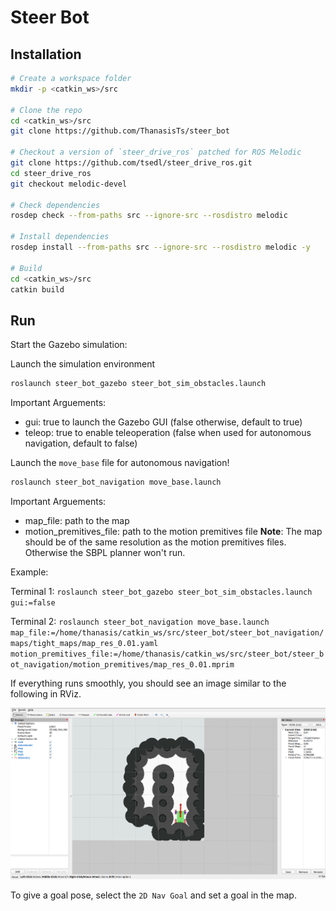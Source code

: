 # Steer Bot

## Installation

```bash
# Create a workspace folder
mkdir -p <catkin_ws>/src

# Clone the repo
cd <catkin_ws>/src
git clone https://github.com/ThanasisTs/steer_bot

# Checkout a version of `steer_drive_ros` patched for ROS Melodic
git clone https://github.com/tsedl/steer_drive_ros.git
cd steer_drive_ros
git checkout melodic-devel

# Check dependencies
rosdep check --from-paths src --ignore-src --rosdistro melodic

# Install dependencies
rosdep install --from-paths src --ignore-src --rosdistro melodic -y

# Build
cd <catkin_ws>/src
catkin build
```

## Run

Start the Gazebo simulation:

Launch the simulation environment
```bash
roslaunch steer_bot_gazebo steer_bot_sim_obstacles.launch
```

Important Arguements:
* gui: true to launch the Gazebo GUI (false otherwise, default to true)
* teleop: true to enable teleoperation (false when used for autonomous navigation, default to false)

Launch the `move_base` file for autonomous navigation!

```bash
roslaunch steer_bot_navigation move_base.launch
```

Important Arguements:
* map_file: path to the map
* motion_premitives_file: path to the motion premitives file
**Note**: The map should be of the same resolution as the motion premitives files. Otherwise the SBPL planner won't run.

Example:

Terminal 1:
`roslaunch steer_bot_gazebo steer_bot_sim_obstacles.launch gui:=false`

Terminal 2:
`roslaunch steer_bot_navigation move_base.launch map_file:=/home/thanasis/catkin_ws/src/steer_bot/steer_bot_navigation/maps/tight_maps/map_res_0.01.yaml motion_premitives_file:=/home/thanasis/catkin_ws/src/steer_bot/steer_bot_navigation/motion_premitives/map_res_0.01.mprim`

If everything runs smoothly, you should see an image similar to the following in RViz.

![alt text](https://github.com/ThanasisTs/steer_bot/blob/master/steer_bot_navigation/rviz.png)

To give a goal pose, select the `2D Nav Goal` and set a goal in the map.





